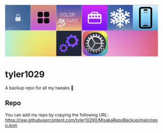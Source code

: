 ![Icon](https://raw.githubusercontent.com/tyler10290/MisakaRepoBackup/main/RepoAssets/repobanner.jpg)
# tyler1029
A backup repo for all my tweaks 🍓

## Repo
You can add my repo by copying the following URL: https://raw.githubusercontent.com/tyler10290/MisakaRepoBackup/main/repo.json
